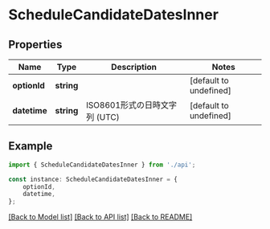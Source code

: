 # ScheduleCandidateDatesInner


## Properties

Name | Type | Description | Notes
------------ | ------------- | ------------- | -------------
**optionId** | **string** |  | [default to undefined]
**datetime** | **string** | ISO8601形式の日時文字列 (UTC) | [default to undefined]

## Example

```typescript
import { ScheduleCandidateDatesInner } from './api';

const instance: ScheduleCandidateDatesInner = {
    optionId,
    datetime,
};
```

[[Back to Model list]](../README.md#documentation-for-models) [[Back to API list]](../README.md#documentation-for-api-endpoints) [[Back to README]](../README.md)
